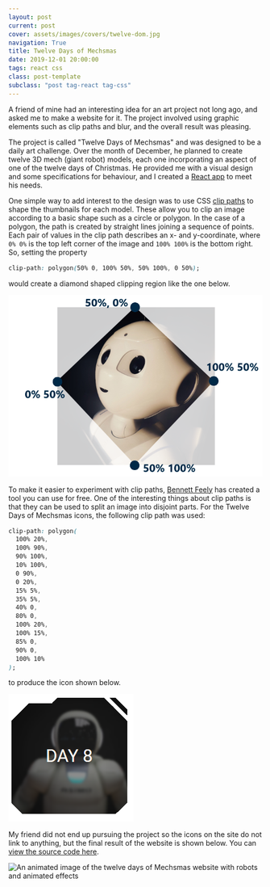 ```yaml
---
layout: post
current: post
cover: assets/images/covers/twelve-dom.jpg
navigation: True
title: Twelve Days of Mechsmas
date: 2019-12-01 20:00:00
tags: react css
class: post-template
subclass: "post tag-react tag-css"
---
```


A friend of mine had an interesting idea for an art project not long ago, and asked me to make a website for it. The project involved using graphic elements such as clip paths and blur, and the overall result was pleasing.

The project is called "Twelve Days of Mechsmas" and was designed to be a daily art challenge. Over the month of December, he planned to create twelve 3D mech (giant robot) models, each one incorporating an aspect of one of the twelve days of Christmas. He provided me with a visual design and some specifications for behaviour, and I created a [React app](https://github.com/jenniferanneaus/twelve_dom_app) to meet his needs.

One simple way to add interest to the design was to use CSS [clip paths](https://developer.mozilla.org/en-US/docs/Web/CSS/clip-path) to shape the thumbnails for each model. These allow you to clip an image according to a basic shape such as a circle or polygon. In the case of a polygon, the path is created by straight lines joining a sequence of points. Each pair of values in the clip path describes an x- and y-coordinate, where `0% 0%` is the top left corner of the image and `100% 100%` is the bottom right. So, setting the property

```css
clip-path: polygon(50% 0, 100% 50%, 50% 100%, 0 50%);
```

would create a diamond shaped clipping region like the one below.

![An image that was previously square but has been clipped in the shape of an isoceles triangle](assets/images/posts/twelve-dom-clip-path.png)

To make it easier to experiment with clip paths, [Bennett Feely](https://bennettfeely.com/clippy/) has created a tool you can use for free. One of the interesting things about clip paths is that they can be used to split an image into disjoint parts. For the Twelve Days of Mechsmas icons, the following clip path was used:

```css
clip-path: polygon(
  100% 20%,
  100% 90%,
  90% 100%,
  10% 100%,
  0 90%,
  0 20%,
  15% 5%,
  35% 5%,
  40% 0,
  80% 0,
  100% 20%,
  100% 15%,
  85% 0,
  90% 0,
  100% 10%
);
```

to produce the icon shown below.

![An image that has been clipped into two separate pieces](assets/images/posts/twelve-dom-clip-path2.png)

My friend did not end up pursuing the project so the icons on the site do not link to anything, but the final result of the website is shown below. You can [view the source code here](https://github.com/jenniferanneaus/twelve_dom_app).

![An animated image of the twelve days of Mechsmas website with robots and animated effects](assets/images/posts/twelve-dom-website.gif)
